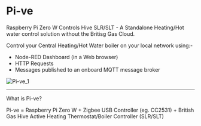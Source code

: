 # Pi-ve
Raspberry Pi Zero W Controls Hive SLR/SLT - A Standalone Heating/Hot water control solution without the Britisg Gas Cloud.

Control your Central Heating/Hot Water boiler on your local network using:-

* Node-RED Dashboard (in a Web browser)
* HTTP Requests
* Messages published to an onboard MQTT message broker

![Pi-ve_1](https://user-images.githubusercontent.com/24318993/116269807-6c4e9180-a776-11eb-95e4-f6336ae7906d.png)

---

What is Pi-ve?

Pi-ve = Raspberry Pi Zero W + Zigbee USB Controller (eg. CC2531) + British Gas Hive Active Heating Thermostat/Boiler Controller (SLR/SLT)  




